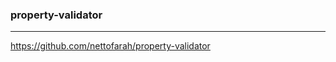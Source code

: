 ### property-validator
---
https://github.com/nettofarah/property-validator

```
```

```
```

```
```
